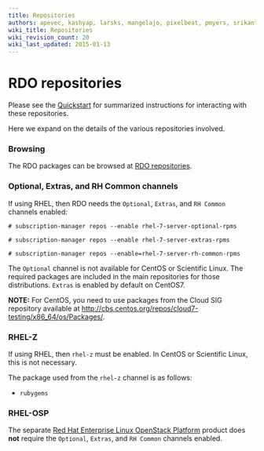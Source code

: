 ```yaml
---
title: Repositories
authors: apevec, kashyap, larsks, mangelajo, pixelbeat, pmyers, srikanth1239, strider
wiki_title: Repositories
wiki_revision_count: 20
wiki_last_updated: 2015-01-13
---
```


# RDO repositories

Please see the [Quickstart](/install/quickstart/) for summarized instructions for interacting with these repositories.

Here we expand on the details of the various repositories involved.

### Browsing

The RDO packages can be browsed at [RDO repositories](http://rdo.fedorapeople.org/openstack/).

### Optional, Extras, and RH Common channels

If using RHEL, then RDO needs the `Optional`, `Extras`, and `RH Common` channels enabled:

`# subscription-manager repos --enable rhel-7-server-optional-rpms`

`# subscription-manager repos --enable rhel-7-server-extras-rpms`

`# subscription-manager repos --enable=rhel-7-server-rh-common-rpms`

The `Optional` channel is not available for CentOS or Scientific Linux. The required packages are included in the main repositories for those distributions. `Extras` is enabled by default on CentOS7.

**NOTE:** For CentOS, you need to use packages from the Cloud SIG repository available at <http://cbs.centos.org/repos/cloud7-testing/x86_64/os/Packages/>.

### RHEL-Z

If using RHEL, then `rhel-z` must be enabled. In CentOS or Scientific Linux, this is not necessary.

The package used from the `rhel-z` channel is as follows:

* `rubygems`

### RHEL-OSP

The separate [Red Hat Enterprise Linux OpenStack Platform](http://www.redhat.com/en/technologies/linux-platforms/openstack-platform) product does **not** require the `Optional`, `Extras`, and `RH Common` channels enabled.


